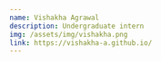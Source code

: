 ```yaml
---
name: Vishakha Agrawal
description: Undergraduate intern
img: /assets/img/vishakha.png
link: https://vishakha-a.github.io/
---
```

